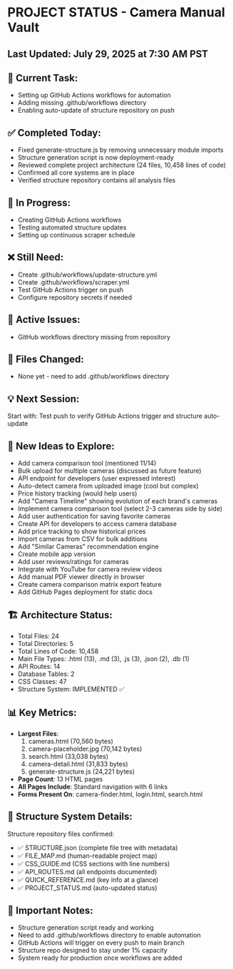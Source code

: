 # PROJECT STATUS - Camera Manual Vault

## Last Updated: July 29, 2025 at 7:30 AM PST

## 🎯 Current Task:
- Setting up GitHub Actions workflows for automation
- Adding missing .github/workflows directory
- Enabling auto-update of structure repository on push

## ✅ Completed Today:
- Fixed generate-structure.js by removing unnecessary module imports
- Structure generation script is now deployment-ready
- Reviewed complete project architecture (24 files, 10,458 lines of code)
- Confirmed all core systems are in place
- Verified structure repository contains all analysis files

## 🔄 In Progress:
- Creating GitHub Actions workflows
- Testing automated structure updates
- Setting up continuous scraper schedule

## ❌ Still Need:
- Create .github/workflows/update-structure.yml
- Create .github/workflows/scraper.yml
- Test GitHub Actions trigger on push
- Configure repository secrets if needed

## 🐛 Active Issues:
- GitHub workflows directory missing from repository

## 📁 Files Changed:
- None yet - need to add .github/workflows directory

## 💡 Next Session:
Start with: Test push to verify GitHub Actions trigger and structure auto-update

## 🚀 New Ideas to Explore:
- Add camera comparison tool (mentioned 11/14)
- Bulk upload for multiple cameras (discussed as future feature)
- API endpoint for developers (user expressed interest)
- Auto-detect camera from uploaded image (cool but complex)
- Price history tracking (would help users)
- Add "Camera Timeline" showing evolution of each brand's cameras
- Implement camera comparison tool (select 2-3 cameras side by side)
- Add user authentication for saving favorite cameras
- Create API for developers to access camera database
- Add price tracking to show historical prices
- Import cameras from CSV for bulk additions
- Add "Similar Cameras" recommendation engine
- Create mobile app version
- Add user reviews/ratings for cameras
- Integrate with YouTube for camera review videos
- Add manual PDF viewer directly in browser
- Create camera comparison matrix export feature
- Add GitHub Pages deployment for static docs

## 🏗️ Architecture Status:
- Total Files: 24
- Total Directories: 5
- Total Lines of Code: 10,458
- Main File Types: .html (13), .md (3), .js (3), .json (2), .db (1)
- API Routes: 14
- Database Tables: 2
- CSS Classes: 47
- Structure System: IMPLEMENTED ✅

## 📊 Key Metrics:
- **Largest Files**:
  1. cameras.html (70,560 bytes)
  2. camera-placeholder.jpg (70,142 bytes)
  3. search.html (33,038 bytes)
  4. camera-detail.html (31,833 bytes)
  5. generate-structure.js (24,221 bytes)
- **Page Count**: 13 HTML pages
- **All Pages Include**: Standard navigation with 6 links
- **Forms Present On**: camera-finder.html, login.html, search.html

## 🔧 Structure System Details:
Structure repository files confirmed:
- ✅ STRUCTURE.json (complete file tree with metadata)
- ✅ FILE_MAP.md (human-readable project map)
- ✅ CSS_GUIDE.md (CSS sections with line numbers)
- ✅ API_ROUTES.md (all endpoints documented)
- ✅ QUICK_REFERENCE.md (key info at a glance)
- ✅ PROJECT_STATUS.md (auto-updated status)

## 📝 Important Notes:
- Structure generation script ready and working
- Need to add .github/workflows directory to enable automation
- GitHub Actions will trigger on every push to main branch
- Structure repo designed to stay under 1% capacity
- System ready for production once workflows are added
